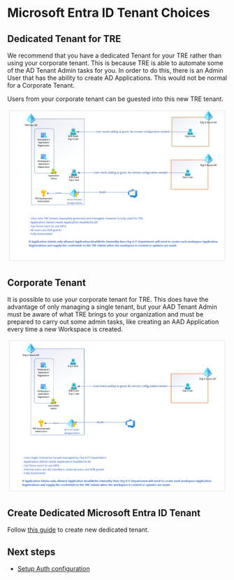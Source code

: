 # Microsoft Entra ID Tenant Choices

## Dedicated Tenant for TRE

We recommend that you have a dedicated Tenant for your TRE rather than using your corporate tenant. This is because TRE is able to automate some of the AD Tenant Admin tasks for you. In order to do this, there is an Admin User that has the ability to create AD Applications. This would not be normal for a Corporate Tenant.

Users from your corporate tenant can be guested into this new TRE tenant.

[![TRE Tenant](../../assets/tre-tenant.png)](../../assets/tre-tenant.png)

## Corporate Tenant

It is possible to use your corporate tenant for TRE. This does have the advantage of only managing a single tenant, but your AAD Tenant Admin must be aware of what TRE brings to your organization and must be prepared to carry out some admin tasks, like creating an AAD Application every time a new Workspace is created.

[![TRE Tenant](../../assets/corp-tenant.png)](../../assets/corp-tenant.png)

## Create Dedicated Microsoft Entra ID Tenant

Follow [this guide](https://learn.microsoft.com/en-us/azure/active-directory/fundamentals/active-directory-access-create-new-tenant) to create new dedicated tenant.

## Next steps

* [Setup Auth configuration](./setup-auth-entities.md)
